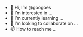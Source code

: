 - 👋 Hi, I’m @googoes
- 👀 I’m interested in ...
- 🌱 I’m currently learning ...
- 💞️ I’m looking to collaborate on ...
- 📫 How to reach me ...

<!---
googoes/googoes is a ✨ special ✨ repository because its `README.md` (this file) appears on your GitHub profile.
You can click the Preview link to take a look at your changes.
--->
